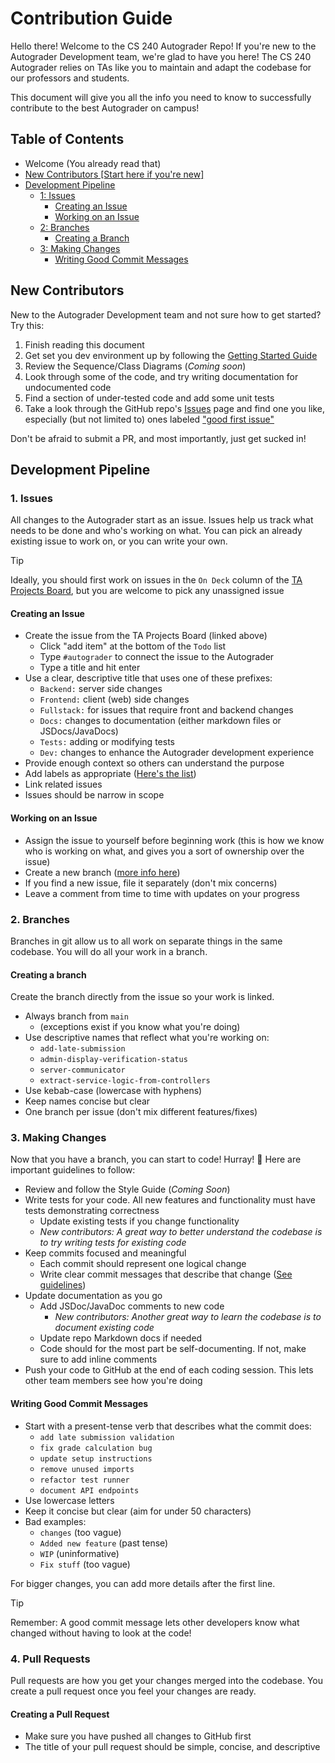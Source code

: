 # Contribution Guide

Hello there! Welcome to the CS 240 Autograder Repo! If you're new to the 
Autograder Development team, we're glad to have you here! The CS 240 
Autograder relies on TAs like you to maintain and adapt the codebase 
for our professors and students.

This document will give you all the info you need to know to successfully 
contribute to the best Autograder on campus!

## Table of Contents
- Welcome (You already read that)
- [New Contributors [Start here if you're new]](#new-contributors)
- [Development Pipeline](#development-pipeline)
  - [1: Issues](#1-issues)
    - [Creating an Issue](#creating-an-issue)
    - [Working on an Issue](#working-on-an-issue)
  - [2: Branches](#2-branches)
    - [Creating a Branch](#creating-a-branch)
  - [3: Making Changes](#3-making-changes)
    - [Writing Good Commit Messages](#writing-good-commit-messages)

## New Contributors
New to the Autograder Development team and not sure how to get 
started? Try this:

1. Finish reading this document
2. Get set you dev environment up by following the [Getting Started Guide](getting-started/getting-started.md)
3. Review the Sequence/Class Diagrams (_Coming soon_)
4. Look through some of the code, and try writing documentation 
   for undocumented code
5. Find a section of under-tested code and add some unit tests
6. Take a look through the GitHub repo's [Issues](https://github.com/softwareconstruction240/autograder/issues) page
   and find one you like, especially (but not limited to) ones labeled
   ["good first issue"](https://github.com/softwareconstruction240/autograder/issues?q=is%3Aopen+is%3Aissue+label%3A%22good+first+issue%22)

Don't be afraid to submit a PR, and most importantly, just get sucked in!

## Development Pipeline

### 1. Issues

All changes to the Autograder start as an issue. Issues help us track what 
needs to be done and who's working on what. You can pick an already 
existing issue to work on, or you can write your own. 

> [!TIP]
> Ideally, you should first work on issues in the `On Deck` column of the 
[TA Projects Board](https://github.com/orgs/softwareconstruction240/projects/1/views/9),
but you are welcome to pick any unassigned issue

#### Creating an Issue
- Create the issue from the TA Projects Board (linked above)
  - Click "add item" at the bottom of the `Todo` list
  - Type `#autograder` to connect the issue to the Autograder
  - Type a title and hit enter
- Use a clear, descriptive title that uses one of these prefixes:
  - `Backend:` server side changes
  - `Frontend:` client (web) side changes
  - `Fullstack:` for issues that require front and backend changes
  - `Docs:` changes to documentation (either markdown files or JSDocs/JavaDocs)
  - `Tests:` adding or modifying tests
  - `Dev:` changes to enhance the Autograder development experience
- Provide enough context so others can understand the purpose
- Add labels as appropriate ([Here's the list](https://github.com/softwareconstruction240/autograder/issues/labels))
- Link related issues
- Issues should be narrow in scope

#### Working on an Issue
- Assign the issue to yourself before beginning work (this is how we know 
  who is working on what, and gives you a sort of ownership over the issue)
- Create a new branch ([more info here](#2-branches))
- If you find a new issue, file it separately (don't mix concerns)
- Leave a comment from time to time with updates on your progress

### 2. Branches
Branches in git allow us to all work on separate things in the same codebase.
You will do all your work in a branch.

#### Creating a branch
Create the branch directly from the issue so your work is linked.

- Always branch from `main` 
  - (exceptions exist if you know what you're doing)
- Use descriptive names that reflect what you're working on:
    - `add-late-submission`
    - `admin-display-verification-status`
    - `server-communicator`
    - `extract-service-logic-from-controllers`
- Use kebab-case (lowercase with hyphens)
- Keep names concise but clear
- One branch per issue (don't mix different features/fixes)

### 3. Making Changes
Now that you have a branch, you can start to code! Hurray! 🎉
Here are important guidelines to follow:

- Review and follow the Style Guide (_Coming Soon_)
- Write tests for your code. All new features and functionality must have tests demonstrating correctness
  - Update existing tests if you change functionality
  - _New contributors: A great way to better understand the codebase is to try writing tests for existing code_
- Keep commits focused and meaningful
  - Each commit should represent one logical change
  - Write clear commit messages that describe that change ([See guidelines](#writing-good-commit-messages))
- Update documentation as you go
  - Add JSDoc/JavaDoc comments to new code
    - _New contributors: Another great way to learn the codebase is to document existing code_
  - Update repo Markdown docs if needed
  - Code should for the most part be self-documenting. If not, make sure to add inline comments
- Push your code to GitHub at the end of each coding session. This lets other
  team members see how you're doing

#### Writing Good Commit Messages
- Start with a present-tense verb that describes what the commit does:
    - `add late submission validation`
    - `fix grade calculation bug`
    - `update setup instructions`
    - `remove unused imports`
    - `refactor test runner`
    - `document API endpoints`
- Use lowercase letters
- Keep it concise but clear (aim for under 50 characters)
- Bad examples:
    - `changes` (too vague)
    - `Added new feature` (past tense)
    - `WIP` (uninformative)
    - `Fix stuff` (too vague)

For bigger changes, you can add more details after the first line.

> [!TIP]
> Remember: A good commit message lets other developers know what changed
without having to look at the code!

### 4. Pull Requests
Pull requests are how you get your changes merged into the codebase. 
You create a pull request once you feel your changes are ready.

#### Creating a Pull Request
- Make sure you have pushed all changes to GitHub first
- The title of your pull request should be simple, concise, and descriptive 
